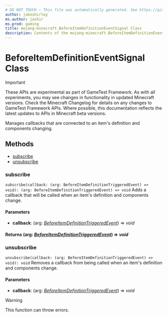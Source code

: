 ```yaml
---
# DO NOT TOUCH — This file was automatically generated. See https://github.com/Mojang/MinecraftApiDocsGenerator to modify descriptions, examples, etc.
author: jakeshirley
ms.author: jashir
ms.prod: gaming
title: mojang-minecraft.BeforeItemDefinitionEventSignal Class
description: Contents of the mojang-minecraft.BeforeItemDefinitionEventSignal class.
---
```

# BeforeItemDefinitionEventSignal Class
>[!IMPORTANT]
>These APIs are experimental as part of GameTest Framework. As with all experiments, you may see changes in functionality in updated Minecraft versions. Check the Minecraft Changelog for details on any changes to GameTest Framework APIs. Where possible, this documentation reflects the latest updates to APIs in Minecraft beta versions.

Manages callbacks that are connected to an item's definition and components changing.

## Methods
- [subscribe](#subscribe)
- [unsubscribe](#unsubscribe)

### **subscribe**
`
subscribe(callback: (arg: BeforeItemDefinitionTriggeredEvent) => void): (arg: BeforeItemDefinitionTriggeredEvent) => void
`
Adds a callback that will be called when an item's definition and components change.

#### **Parameters**
- **callback**: (arg: [*BeforeItemDefinitionTriggeredEvent*](BeforeItemDefinitionTriggeredEvent.md)) => *void*

#### **Returns** (arg: [*BeforeItemDefinitionTriggeredEvent*](BeforeItemDefinitionTriggeredEvent.md)) => *void*

### **unsubscribe**
`
unsubscribe(callback: (arg: BeforeItemDefinitionTriggeredEvent) => void): void
`
Removes a callback from being called when an item's definition and components change.

#### **Parameters**
- **callback**: (arg: [*BeforeItemDefinitionTriggeredEvent*](BeforeItemDefinitionTriggeredEvent.md)) => *void*
> [!WARNING]
> This function can throw errors.

